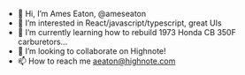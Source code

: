 - 👋 Hi, I’m Ames Eaton, @ameseaton
- 👀 I’m interested in React/javascript/typescript, great UIs
- 🌱 I’m currently learning how to rebuild 1973 Honda CB 350F carburetors... 
- 💞️ I’m looking to collaborate on Highnote!
- 📫 How to reach me aeaton@highnote.com

<!---
ameseaton/ameseaton is a ✨ special ✨ repository because its `README.md` (this file) appears on your GitHub profile.
You can click the Preview link to take a look at your changes.
--->
